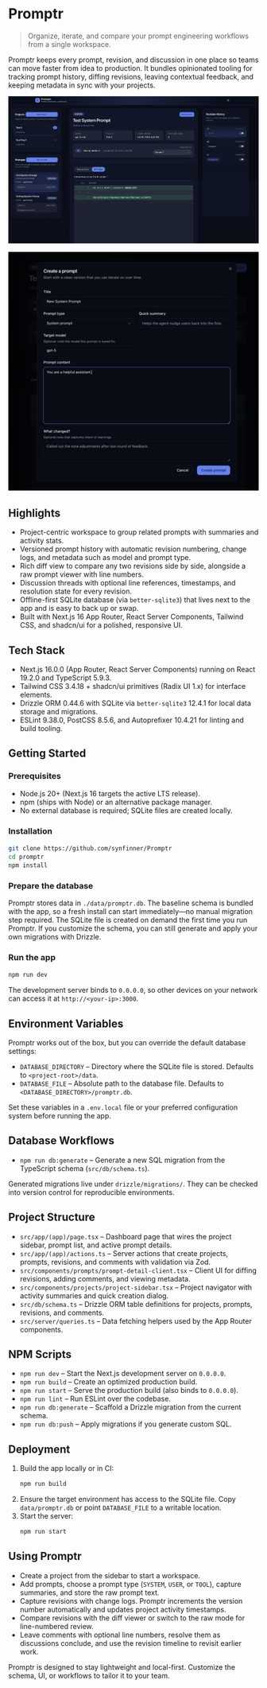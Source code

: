 # Promptr

> Organize, iterate, and compare your prompt engineering workflows from a single workspace.

Promptr keeps every prompt, revision, and discussion in one place so teams can move faster from idea to production. It bundles opinionated tooling for tracking prompt history, diffing revisions, leaving contextual feedback, and keeping metadata in sync with your projects.

![Promptr Screenshot](./images/promptr_view1.png)

![Promptr Screenshot](./images/promptr_view2.png)

## Highlights
- Project-centric workspace to group related prompts with summaries and activity stats.
- Versioned prompt history with automatic revision numbering, change logs, and metadata such as model and prompt type.
- Rich diff view to compare any two revisions side by side, alongside a raw prompt viewer with line numbers.
- Discussion threads with optional line references, timestamps, and resolution state for every revision.
- Offline-first SQLite database (via `better-sqlite3`) that lives next to the app and is easy to back up or swap.
- Built with Next.js 16 App Router, React Server Components, Tailwind CSS, and shadcn/ui for a polished, responsive UI.

## Tech Stack
- Next.js 16.0.0 (App Router, React Server Components) running on React 19.2.0 and TypeScript 5.9.3.
- Tailwind CSS 3.4.18 + shadcn/ui primitives (Radix UI 1.x) for interface elements.
- Drizzle ORM 0.44.6 with SQLite via `better-sqlite3` 12.4.1 for local data storage and migrations.
- ESLint 9.38.0, PostCSS 8.5.6, and Autoprefixer 10.4.21 for linting and build tooling.

## Getting Started
### Prerequisites
- Node.js 20+ (Next.js 16 targets the active LTS release).
- npm (ships with Node) or an alternative package manager.
- No external database is required; SQLite files are created locally.

### Installation
```bash
git clone https://github.com/synfinner/Promptr
cd promptr
npm install
```

### Prepare the database
Promptr stores data in `./data/promptr.db`. The baseline schema is bundled with the app, so a fresh install can start immediately—no manual migration step required. The SQLite file is created on demand the first time you run Promptr. If you customize the schema, you can still generate and apply your own migrations with Drizzle.

### Run the app
```bash
npm run dev
```
The development server binds to `0.0.0.0`, so other devices on your network can access it at `http://<your-ip>:3000`.

## Environment Variables
Promptr works out of the box, but you can override the default database settings:
- `DATABASE_DIRECTORY` – Directory where the SQLite file is stored. Defaults to `<project-root>/data`.
- `DATABASE_FILE` – Absolute path to the database file. Defaults to `<DATABASE_DIRECTORY>/promptr.db`.

Set these variables in a `.env.local` file or your preferred configuration system before running the app.

## Database Workflows
- `npm run db:generate` – Generate a new SQL migration from the TypeScript schema (`src/db/schema.ts`).


Generated migrations live under `drizzle/migrations/`. They can be checked into version control for reproducible environments.

## Project Structure
- `src/app/(app)/page.tsx` – Dashboard page that wires the project sidebar, prompt list, and active prompt details.
- `src/app/(app)/actions.ts` – Server actions that create projects, prompts, revisions, and comments with validation via Zod.
- `src/components/prompts/prompt-detail-client.tsx` – Client UI for diffing revisions, adding comments, and viewing metadata.
- `src/components/projects/project-sidebar.tsx` – Project navigator with activity summaries and quick creation dialog.
- `src/db/schema.ts` – Drizzle ORM table definitions for projects, prompts, revisions, and comments.
- `src/server/queries.ts` – Data fetching helpers used by the App Router components.

## NPM Scripts
- `npm run dev` – Start the Next.js development server on `0.0.0.0`.
- `npm run build` – Create an optimized production build.
- `npm run start` – Serve the production build (also binds to `0.0.0.0`).
- `npm run lint` – Run ESLint over the codebase.
- `npm run db:generate` – Scaffold a Drizzle migration from the current schema.
- `npm run db:push` – Apply migrations if you generate custom SQL.

## Deployment
1. Build the app locally or in CI:
   ```bash
   npm run build
   ```
2. Ensure the target environment has access to the SQLite file. Copy `data/promptr.db` or point `DATABASE_FILE` to a writable location.
3. Start the server:
   ```bash
   npm run start
   ```

## Using Promptr
- Create a project from the sidebar to start a workspace.
- Add prompts, choose a prompt type (`SYSTEM`, `USER`, or `TOOL`), capture summaries, and store the raw prompt text.
- Capture revisions with change logs. Promptr increments the version number automatically and updates project activity timestamps.
- Compare revisions with the diff viewer or switch to the raw mode for line-numbered review.
- Leave comments with optional line numbers, resolve them as discussions conclude, and use the revision timeline to revisit earlier work.

Promptr is designed to stay lightweight and local-first. Customize the schema, UI, or workflows to tailor it to your team.
